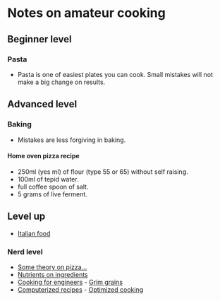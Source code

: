 # Notes on amateur cooking

## Beginner level

### Pasta

- Pasta is one of easiest plates you can cook. Small mistakes will not make a big change on results.

## Advanced level

### Baking

- Mistakes are less forgiving in baking.

#### Home oven pizza recipe

- 250ml (yes ml) of flour (type 55 or 65) without self raising.  
- 100ml of tepid water.  
- full coffee spoon of salt.  
- 5 grams of live ferment.

## Level up

- [Italian food](https://www.youtube.com/c/StefanoBarbatoChef/videos)

### Nerd level

- [Some theory on pizza...](http://www.varasanos.com/PizzaRecipe.htm)
- [Nutrients on ingredients](https://ryanatkn.github.io/nutrients-per-calorie/#/compare)
- [Cooking for engineers](http://www.cookingforengineers.com) - [Grim grains](https://grimgrains.com)
- [Computerized recipes](https://web.archive.org/web/20021105191447/http://anthus.com/Recipes/CompCook.html) - [Optimized cooking](https://web.archive.org/web/20170420110020/http://www.matthewwettergreen.com/2010/01/05/how-to-cook-like-an-engineer)

<!--
## Appendix: my receipts

- esparguete c molho abacate e iogurte grego | salmao com feijão preto e variações | bacalhau bras | pizza
- mousse - salame chocolate e variações | bolo laranja - tatin e variaçoes | tarte pastel nata
- portuguese style snails
- mae: frango c arroz, bolachas gengibre
- piquenique: panados, salada grao, chouriço assado, couve + molho iogurte / sobremesa: crepes c doce, salame choc
- Basics: Carbonara pasta | Tuna pasta

RECIPES TO TRY: Green Chile & Goat Cheese Dip + Zucchini Fries + Lemon-drop Chicken Wings
-->